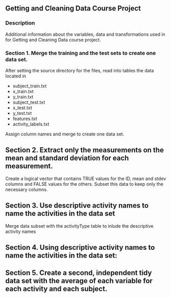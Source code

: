 ## Getting and Cleaning Data Course Project

### Description
Additional information about the variables, data and transformations used in for Getting and Cleaning Data course project.

### Section 1. Merge the training and the test sets to create one data set.
After setting the source directory for the files, read into tables the data located in
- subject_train.txt
- x_train.txt
- y_train.txt
- subject_test.txt
- x_test.txt
- y_test.txt
- features.txt
- activity_labels.txt

Assign column names and merge to create one data set.

## Section 2. Extract only the measurements on the mean and standard deviation for each measurement. 
Create a logical vector that contains TRUE values for the ID, mean and stdev columns and FALSE values for the others.
Subset this data to keep only the necessary columns.

## Section 3. Use descriptive activity names to name the activities in the data set
Merge data subset with the activityType table to inlude the descriptive activity names

## Section 4. Using descriptive activity names to name the activities in the data set:

## Section 5. Create a second, independent tidy data set with the average of each variable for each activity and each subject. 
